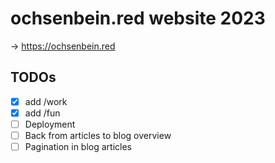 # ochsenbein.red website 2023

-> https://ochsenbein.red

## TODOs

- [x] add /work
- [x] add /fun
- [ ] Deployment
- [ ] Back from articles to blog overview
- [ ] Pagination in blog articles
